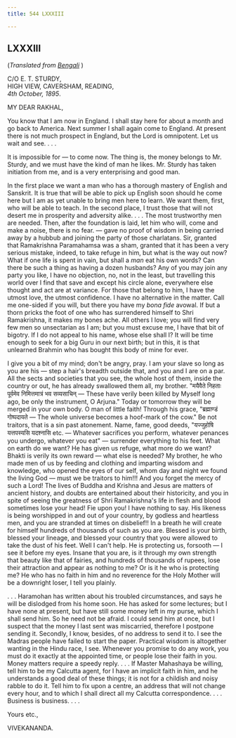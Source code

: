 ```yaml
---
title: 544 LXXXIII

---
```

  

  


## LXXXIII

(*Translated from [Bengali](b7220e6083.pdf)* )

C/O E. T. STURDY,  
HIGH VIEW, CAVERSHAM, READING,  
*4th October, 1895*.

MY DEAR RAKHAL,

You know that I am now in England. I shall stay here for about a month
and go back to America. Next summer I shall again come to England. At
present there is not much prospect in England, but the Lord is
omnipotent. Let us wait and see. . . .

It is impossible for — to come now. The thing is, the money belongs to
Mr. Sturdy, and we must have the kind of man he likes. Mr. Sturdy has
taken initiation from me, and is a very enterprising and good man.

In the first place we want a man who has a thorough mastery of English
and Sanskrit. It is true that will be able to pick up English soon
should he come here but I am as yet unable to bring men here to learn.
We want them, first, who will be able to teach. In the second place, I
trust those that will not desert me in prosperity and adversity alike. .
. . The most trustworthy men are needed. Then, after the foundation is
laid, let him who will, come and make a noise, there is no fear. — gave
no proof of wisdom in being carried away by a hubbub and joining the
party of those charlatans. Sir, granted that Ramakrishna Paramahamsa was
a sham, granted that it has been a very serious mistake, indeed, to take
refuge in him, but what is the way out now? What if one life is spent in
vain, but shall a *man* eat his own words? Can there be such a thing as
having a dozen husbands? Any of you may join any party you like, I have
no objection, no, not in the least, but travelling this world over I
find that save and except his circle alone, everywhere else thought and
act are at variance. For those that belong to him, I have the utmost
love, the utmost confidence. I have no alternative in the matter. Call
me one-sided if you will, but there you have my *bona fide* avowal. If
but a thorn pricks the foot of one who has surrendered himself to Shri
Ramakrishna, it makes my bones ache. All others I love; you will find
very few men so unsectarian as I am; but you must excuse me, I have that
bit of bigotry. If I do not appeal to his name, whose else shall I? It
will be time enough to seek for a big Guru in our next birth; but in
this, it is that unlearned Brahmin who has bought this body of mine for
ever.

I give you a bit of my mind; don't be angry, pray. I am your slave so
long as you are his — step a hair's breadth outside that, and you and I
are on a par. All the sects and societies that you see, the whole host
of them, inside the country or out, he has already swallowed them all,
my brother. "मयैवैते निहताः पूर्वमेव निमित्तमात्रं भव सव्यसाचिन् — These
have verily been killed by Myself long ago, be only the instrument, O
Arjuna." Today or tomorrow they will be merged in your own body. O man
of little faith! Through his grace, "ब्रह्माण्डं गोष्पदायते — The whole
universe becomes a hoof-mark of the cow." Be not traitors, that is a sin
past atonement. Name, fame, good deeds, "यज्जुहोषि यत्तपस्यसि यदश्नासि
etc. — Whatever sacrifices you perform, whatever penances you undergo,
whatever you eat" — surrender everything to his feet. What on earth do
we want? He has given us refuge, what more do we want? Bhakti is verily
its own reward — what else is needed? My brother, he who made men of us
by feeding and clothing and imparting wisdom and knowledge, who opened
the eyes of our self, whom day and night we found the living God — must
we be traitors to him!!! And you forget the mercy of such a Lord! The
lives of Buddha and Krishna and Jesus are matters of ancient history,
and doubts are entertained about their historicity, and you in spite of
seeing the greatness of Shri Ramakrishna's life in flesh and blood
sometimes lose your head! Fie upon you! I have nothing to say. His
likeness is being worshipped in and out of your country, by godless and
heartless men, and you are stranded at times on disbelief!! In a breath
he will create for himself hundreds of thousands of such as you are.
Blessed is your birth, blessed your lineage, and blessed your country
that you were allowed to take the dust of his feet. Well I can't help.
He is protecting us, forsooth — I see it before my eyes. Insane that you
are, is it through my own strength that beauty like that of fairies, and
hundreds of thousands of rupees, lose their attraction and appear as
nothing to me? Or is it he who is protecting me? He who has no faith in
him and no reverence for the Holy Mother will be a downright loser, I
tell you plainly.

. . . Haramohan has written about his troubled circumstances, and says
he will be dislodged from his home soon. He has asked for some lectures;
but I have none at present, but have still some money left in my purse,
which I shall send him. So he need not be afraid. I could send him at
once, but I suspect that the money I last sent was miscarried, therefore
I postpone sending it. Secondly, I know, besides, of no address to send
it to. I see the Madras people have failed to start the paper. Practical
wisdom is altogether wanting in the Hindu race, I see. Whenever you
promise to do any work, you must do it exactly at the appointed time, or
people lose their faith in you. Money matters require a speedy reply. .
. . If Master Mahashaya be willing, tell him to be my Calcutta agent,
for I have an implicit faith in him, and he understands a good deal of
these things; it is not for a childish and noisy rabble to do it. Tell
him to fix upon a centre, an address that will not change every hour,
and to which I shall direct all my Calcutta correspondence. . . .
Business is business. . . . 

Yours etc.,

VIVEKANANDA.